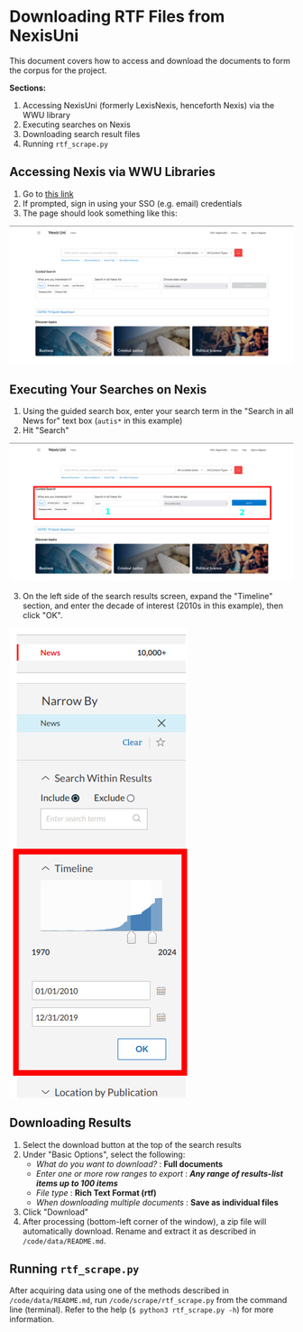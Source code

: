 # Downloading RTF Files from NexisUni

This document covers how to access and download the documents to form the corpus for the project.

**Sections:**
1. Accessing NexisUni (formerly LexisNexis, henceforth Nexis) via the WWU library
2. Executing searches on Nexis
3. Downloading search result files
4. Running `rtf_scrape.py`

## Accessing Nexis via WWU Libraries
1. Go to [this link](https://ezproxy.library.wwu.edu/login?url=https://www.nexisuni.com)
2. If prompted, sign in using your SSO (e.g. email) credentials
3. The page should look something like this:

![img.png](NexisHome.png)

## Executing Your Searches on Nexis
1. Using the guided search box, enter your search term in the "Search in all News for" text box (`autis*` in this example)
2. Hit "Search"

![img.png](NexisSearch.png)

3. On the left side of the search results screen, expand the "Timeline" section, and enter the decade of interest (2010s in this example), then click "OK".

![img.png](NexisDecade.png)

## Downloading Results
1. Select the download button at the top of the search results
2. Under "Basic Options", select the following:
    - *What do you want to download?* : **Full documents**
    - *Enter one or more row ranges to export* : ***Any range of results-list items up to 100 items***
    - *File type* : **Rich Text Format (rtf)**
    - *When downloading multiple documents* : **Save as individual files**
3. Click "Download"
4. After processing (bottom-left corner of the window), a zip file will automatically download. Rename and extract it as described in `/code/data/README.md`.

## Running `rtf_scrape.py`

After acquiring data using one of the methods described in `/code/data/README.md`, run `/code/scrape/rtf_scrape.py` from the command line (terminal). Refer to the help (`$ python3 rtf_scrape.py -h`) for more information.